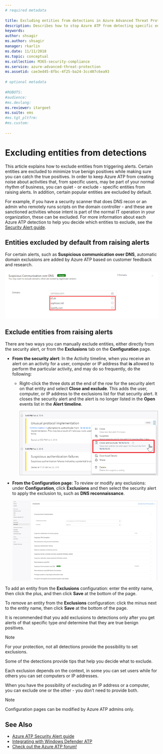 ```yaml
---
# required metadata

title: Excluding entities from detections in Azure Advanced Threat Protection
description: Describes how to stop Azure ATP from detecting specific entity activities as suspicious
keywords:
author: shsagir
ms.author: shsagir
manager: rkarlin
ms.date: 11/11/2018
ms.topic: conceptual
ms.collection: M365-security-compliance
ms.service: azure-advanced-threat-protection
ms.assetid: cae3ed45-8fbc-4f25-ba24-3cc407c6ea93

# optional metadata

#ROBOTS:
#audience:
#ms.devlang:
ms.reviewer: itargoet
ms.suite: ems
#ms.tgt_pltfrm:
#ms.custom:

---
```




# Excluding entities from detections
This article explains how to exclude entities from triggering alerts. Certain entities are excluded to minimize true benign positives while making sure you can catch the true positives. In order to keep Azure ATP from creating noise about activities that, from specific users, may be part of your normal rhythm of business, you can quiet - or exclude - specific entities from raising alerts. In addition, certain popular entities are excluded by default. 

For example, if you have a security scanner that does DNS recon or an admin who remotely runs scripts on the domain controller - and these are sanctioned activities whose intent is part of the normal IT operation in your organization, these can be excluded. For more information about each Azure ATP detection to help you decide which entities to exclude, see the [Security Alert guide](suspicious-activity-guide.md).

## Entities excluded by default from raising alerts
 For certain alerts, such as **Suspicious communication over DNS**, automatic domain exclusions are added by Azure ATP based on customer feedback and research. 
 
![Suspicious communication over DNS auto exclusions](./media/dns-auto-exclusions.png) 

## Exclude entities from raising alerts

There are two ways you can manually exclude entities, either directly from the security alert, or from the **Exclusions** tab on the **Configuration** page. 

- **From the security alert**: In the Activity timeline, when you receive an alert on an activity for a user, computer or IP address that **is** allowed to perform the particular activity, and may do so frequently, do the following:
  - Right-click the three dots at the end of the row for the security alert on that entity and select **Close and exclude**. This adds the user, computer, or IP address to the exclusions list for that security alert. It closes the security alert and the alert is no longer listed in the **Open** events list in the **Alert timeline**.

    ![Exclude entity](./media/exclude-in-sa.png)

- **From the Configuration page**:  To review or modify any exclusions: under **Configuration**, click **Exclusions** and then select the security alert to apply the exclusion to, such as **DNS reconnaissance**.

    ![Exclusion configuration](./media/exclusions.png)

To add an entity from the **Exclusions** configuration: enter the entity name, then click the plus, and then click **Save** at the bottom of the page.

To remove an entity from the **Exclusions** configuration: click the minus next to the entity name, then click **Save** at the bottom of the page.

It is recommended that you add exclusions to detections only after you get alerts of that specific type *and* determine that they are true benign positives. 

> [!NOTE]
> For your protection, not all detections provide the possibility to set exclusions. 

Some of the detections provide tips that help you decide what to exclude. 

Each exclusion depends on the context, in some you can set users while for others you can set computers or IP addresses. 

When you have the possibility of excluding an IP address or a computer, you can exclude one or the other - you don’t need to provide both.

> [!NOTE]
> Configuration pages can be modified by Azure ATP admins only.


## See Also

- [Azure ATP Security Alert guide](suspicious-activity-guide.md)
- [Integrating with Windows Defender ATP](integrate-wd-atp.md)
- [Check out the Azure ATP forum!](https://aka.ms/azureatpcommunity)
